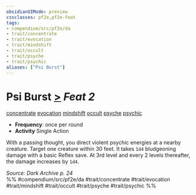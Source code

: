 ```yaml
---
obsidianUIMode: preview
cssclasses: pf2e,pf2e-feat
tags:
- compendium/src/pf2e/da
- trait/concentrate
- trait/evocation
- trait/mindshift
- trait/occult
- trait/psyche
- trait/psychic
aliases: ["Psi Burst"]
---
```

# Psi Burst  [>](rules/core-rulebook/chapter-9-playing-the-game.md#Actions "Single Action") *Feat 2*  
[concentrate](rules/traits/concentrate.md "Concentrate Action & Ability Trait")  [evocation](rules/traits/evocation.md "Evocation School Trait")  [mindshift](rules/traits/mindshift-da.md "Mindshift Action & Ability Trait")  [occult](rules/traits/occult.md "Occult Tradition Trait")  [psyche](rules/traits/psyche-da.md "Psyche Action & Ability Trait")  [psychic](rules/traits/psychic-da.md "Psychic Class Trait")  

- **Frequency**: once per round
- **Activity** Single Action

With a passing thought, you direct violent psychic energies at a nearby creature. Target one creature within 30 feet. It takes `1d4` bludgeoning damage with a basic Reflex save. At 3rd level and every 2 levels thereafter, the damage increases by `1d4`.

*Source: Dark Archive p. 24*  
%% #compendium/src/pf2e/da #trait/concentrate #trait/evocation #trait/mindshift #trait/occult #trait/psyche #trait/psychic %%
